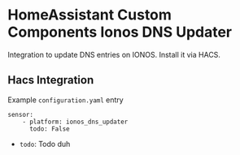 # HomeAssistant Custom Components Ionos DNS Updater

Integration to update DNS entries on IONOS. Install it via HACS.

## Hacs Integration

Example `configuration.yaml` entry

```
sensor:
    - platform: ionos_dns_updater
      todo: False
```

-   `todo`: Todo duh
